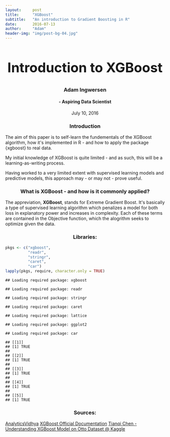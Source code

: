 ```yaml
---
layout:     post
title:      "XGBoost"
subtitle:   "An introduction to Gradient Boosting in R"
date:       2016-07-13
author:     "Adam"
header-img: "img/post-bg-04.jpg"
---
```


# <center><h2>Introduction to XGBoost</h2></center>
<center><h3>Adam Ingwersen</h3><h4> - Aspiring Data Scientist</h4></center>  
<center>July 10, 2016</center>  
<center><h3> Introduction </h3></center>
The aim of this paper is to self-learn the fundementals of the XGBoost algorithm, how it's implemented in R - and how to apply the package {xgboost} to real data. 

My initial knowledge of XGBoost is quite limited - and as such, this will be a learning-as-writing process. 

Having worked to a very limited extent with supervised learning models and predictive models, this approach may - or may not - prove useful.

<center><h3> What is XGBoost - and how is it commonly applied? </h3></center>

The appreviation, <b>XGBoost</b>, stands for Extreme Gradient Boost. It's basically a type of supervised learning algorithm which penalizes a model for both loss in explanatory power and increases in complexity. Each of these terms are contained in the Objective function, which the alogrithm seeks to optimize given the data. 

<center><h3> Libraries: </h3></center>

```r
pkgs <- c("xgboost",
          "readr",
          "stringr",
          "caret",
          "car")
lapply(pkgs, require, character.only = TRUE)
```

```
## Loading required package: xgboost
```

```
## Loading required package: readr
```

```
## Loading required package: stringr
```

```
## Loading required package: caret
```

```
## Loading required package: lattice
```

```
## Loading required package: ggplot2
```

```
## Loading required package: car
```

```
## [[1]]
## [1] TRUE
## 
## [[2]]
## [1] TRUE
## 
## [[3]]
## [1] TRUE
## 
## [[4]]
## [1] TRUE
## 
## [[5]]
## [1] TRUE
```


<center><h3> Sources: </h3></center>

[AnalyticsVidhya](http://www.analyticsvidhya.com/blog/2016/01/xgboost-algorithm-easy-steps/)
[XGBoost Official Documentation](http://xgboost.readthedocs.io/en/latest/model.html)
[Tianqi Chen - Understanding XGBoost Model on Otto Dataset @ Kaggle](https://www.kaggle.com/tqchen/otto-group-product-classification-challenge/understanding-xgboost-model-on-otto-data)
